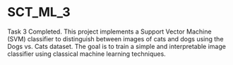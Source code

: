 # SCT_ML_3
Task 3 Completed. This project implements a Support Vector Machine (SVM) classifier to distinguish between images of cats and dogs using the Dogs vs. Cats dataset. The goal is to train a simple and interpretable image classifier using classical machine learning techniques.

